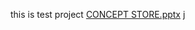 this is test project
[CONCEPT STORE.pptx](https://github.com/Briannagray/test/files/12909436/CONCEPT.STORE.pptx)
j
